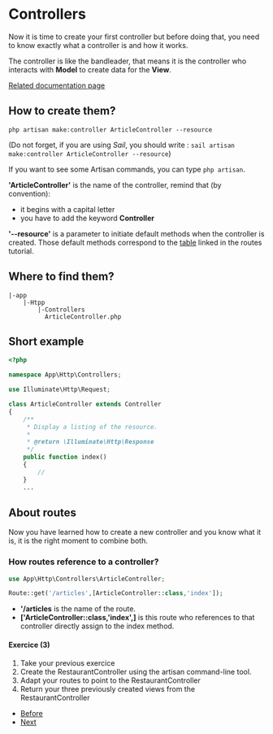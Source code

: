 # Controllers

Now it is time to create your first controller but before doing that, you need to know exactly what a controller is and how it works. 

The controller is like the bandleader, that means it is the controller who interacts with **Model** to create data for the **View**.

[Related documentation page](https://laravel.com/docs/9.x/controllers)

## How to create them?

`php artisan make:controller ArticleController --resource`

(Do not forget, if you are using *Sail*, you should write : `sail artisan make:controller ArticleController --resource`)

If you want to see some Artisan commands, you can type `php artisan`.

**'ArticleController'** is the name of the controller, remind that (by convention):
- it begins with a capital letter
- you have to add the keyword **Controller**

**'--resource'** is a parameter to initiate default methods when the controller is created. Those default methods correspond to the
[table](https://laravel.com/docs/9.x/controllers#actions-handled-by-resource-controller) linked in the routes tutorial.

## Where to find them?

```console
|-app
    |-Htpp
        |-Controllers
          ArticleController.php
```

## Short example

```php
<?php

namespace App\Http\Controllers;

use Illuminate\Http\Request;

class ArticleController extends Controller
{
    /**
     * Display a listing of the resource.
     *
     * @return \Illuminate\Http\Response
     */
    public function index()
    {
        //
    }
    ...

```

## About routes
Now you have learned how to create a new controller and you know what it is, it is the right moment to combine both. 

### How routes reference to a controller?

```php
use App\Http\Controllers\ArticleController;

Route::get('/articles',[ArticleController::class,'index']);

```

- **'/articles** is the name of the route.
- **['ArticleController::class,'index',]** is this route who references to that controller directly assign to the index method.

#### Exercice (3)

1. Take your previous exercice
2. Create the RestaurantController using the artisan command-line tool.
3. Adapt your routes to point to the RestaurantController
4. Return your three previously created views from the RestaurantController

- [Before](c.views.md)
- [Next](e.migrations.md)
